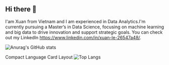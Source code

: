 ## Hi there 👋
I'am Xuan from Vietnam and I am experienced in Data Analytics.I'm currently pursuing a Master’s in Data Science, focusing on machine learning and big data to drive innovation and support strategic goals. You can check out my LinkedIn https://www.linkedin.com/in/xuan-le-26547a48/.

![Anurag's GitHub stats](https://github-readme-stats.vercel.app/api?username=LeXuanNT&show_icons=true&theme=radical)

Compact Language Card Layout
![Top Langs](https://github-readme-stats.vercel.app/api/top-langs/?username=LeXuanNT&layout=compact)
